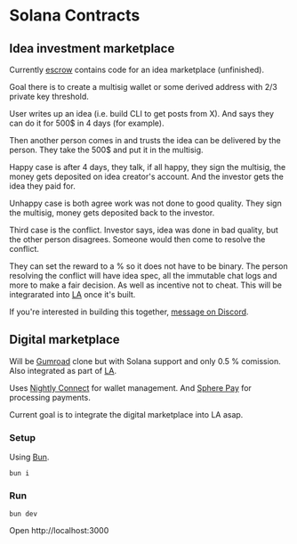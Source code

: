# Solana Contracts

## Idea investment marketplace

Currently [escrow](escrow) contains code for an idea marketplace (unfinished).

Goal there is to create a multisig wallet or some derived address with 2/3 private key threshold.

User writes up an idea (i.e. build CLI to get posts from X). And says they can do it for 500$ in 4 days (for example).

Then another person comes in and trusts the idea can be delivered by the person. They take the 500$ and put it in the multisig.

Happy case is after 4 days, they talk, if all happy, they sign the multisig, the money gets deposited on idea creator's account. And the investor gets the idea they paid for.

Unhappy case is both agree work was not done to good quality. They sign the multisig, money gets deposited back to the investor.

Third case is the conflict. Investor says, idea was done in bad quality, but the other person disagrees. Someone would then come to resolve the conflict.

They can set the reward to a % so it does not have to be binary. The person resolving the conflict will have idea spec, all the immutable chat logs and more to make a fair decision. As well as incentive not to cheat. This will be integrarated into [LA](https://github.com/learn-anything/learn-anything.xyz) once it's built.

If you're interested in building this together, [message on Discord](https://discord.com/invite/bxtD8x6aNF).

## Digital marketplace

Will be [Gumroad](https://gumroad.com/) clone but with Solana support and only 0.5 % comission. Also integrated as part of [LA](https://github.com/learn-anything/learn-anything.xyz).

Uses [Nightly Connect](https://connect.nightly.app/docs/) for wallet management. And [Sphere Pay](https://spherepay.co/) for processing payments.

Current goal is to integrate the digital marketplace into LA asap.

### Setup

Using [Bun](https://bun.sh/).

```
bun i
```

### Run

```
bun dev
```

Open http://localhost:3000
